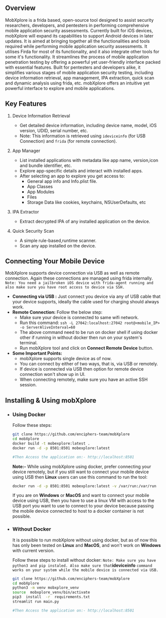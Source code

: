 ## Overview

MobXplore is a frida based, open-source tool designed to assist security researchers, developers, and pentesters in performing comprehensive mobile application security assessments. Currently built for iOS devices, mobXplore will expand its capabilities to support Android devices in later updates. It is aimed at bringing together all the functionalities and tools required while performing mobile application security assessments. It utilises Firda for most of its functionality, and it also integrate other tools for some it's functionality. It streamlines the process of mobile application penetration testing by offering a powerful yet user-friendly interface packed with essential features. Built for pentesters and developers alike, it simplifies various stages of mobile application security testing, including device information retrieval, app management, IPA extraction, quick scan and dynamic analysis using frida, etc. mobXplore offers an intuitive yet powerful interface to explore and mobile applications.

## Key Features

1. Device Information Retrieval
	- Get detailed device information, including device name, model, iOS version, UDID, serial number, etc.
	- Note: This information is retrieved using `ideviceinfo` (for USB Connection) and `frida` (for remote connection).

2. App Manager
	- List installed applications with metadata like app name, version,icon and bundle identifier, etc.
	- Explore app-specific details and interact with installed apps.
	- After selecting an app to explore you get access to:
		- General app info and Info.plist file.
		- App Classes
		- App Modules
		- Files
		- Storage Data like cookies, keychains, NSUserDefaults, etc

3. IPA Extractor
	- Extract decrypted IPA of any installed application on the device.

4. Quick Security Scan
	- A simple rule-based,runtime scanner.
	- Scan any app installed on the device.

## Connecting Your Mobile Device

MobXplore supports device connection via USB as well as remote connection. Again these connections are managed using frida internally.
`Note: You need a jailbroken iOS device with frida-agent running and also make sure you have root access to device via SSH.`
- **Connecting via USB :** Just connect you device via any of USB cable that your device supports, ideally the cable used for charging should always work.
- **Remote Connection:** Follow the below step:
	- Make sure your device is connected to same wifi network.
	- Run this command: `ssh -L 27042:localhost:27042 root@<mobile_IP> -o ServerAliveInterval=60` 
	- The above command need to be run on docker shell if using docker other if running in without docker then run on your system's terminal.
	- Run mobXplore tool and click on **Connect Remote Device** button.
- **Some Important Points:**
	- mobXplore supports single device  as of now.
	- You can connect by either of two ways, that is, via USB or remotely. 
	- If device is connected via USB then option for remote device connection won't show up in UI.
	- When connecting remotely, make sure you have an active SSH session.

## Installing & Using mobXplore
- ### Using Docker
	
	Follow these steps:
	```bash
	git clone https://github.com/enciphers-team/mobXplore
	cd mobXplore
	docker build -t mobexplore:latest . 
	docker run -d -p 8501:8501 mobexplore:latest
	
	#Then Access the application on:- http://localhost:8501
	```
	**Note:-** While using mobXplore using docker, prefer connecting your device remotely, but if you still want to connect your mobile device using USB then **Linux** users can use this command to run the tool:
	```bash
	docker run -d -p 8501:8501 mobexplore:latest -v /var/run:/var/run
	```
	If you are on **Windows** or **MacOS**	and want to connect your mobile device using USB, then you have to use a linux VM with access to the USB port you want to use to connect to your device because passing the mobile device connected to host to a docker container is not possible.

- ### Without Docker
	 It is possible to run mobXplore without using docker, but as of now this has only been tested on **Linux** and **MacOS**, and won't work on **Windows** with current version.
	 
	 Follow these steps to install without docker:
`Note: Make sure you have python3 and pip instaled. Also make sure that`**ideviceinfo** `command works on your system while the mobile device is connected via USB.`
	```bash
	git clone https://github.com/enciphers-team/mobXplore
	cd mobXplore
	python3 -m venv mobxplore_venv
	source  mobxplore_venv/bin/activate
	pip3  install  -r  requirements.txt
	streamlit run main.py
	
	#Then Access the application on:- http://localhost:8501
	```